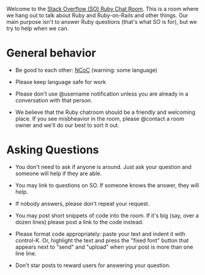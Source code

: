 Welcome to the [Stack Overflow (SO) Ruby Chat Room][2].  This is a
room where we hang out to talk about Ruby and Ruby-on-Rails and other
things.  Our main purpose isn't to answer Ruby questions (that's what
SO is for), but we try to help when we can.

# General behavior

* Be good to each other: [NCoC][1] (warning: some language)

* Please keep language safe for work

* Please don't use @username notification unless you are already in a
  conversation with that person.

* We believe that the Ruby chatroom should be a friendly and welcoming
  place.  If you see misbheavior in the room, please @contact a room
  owner and we'll do our best to sort it out.

# Asking Questions

* You don't need to ask if anyone is around.  Just ask your question
  and someone will help if they are able.

* You may link to questions on SO.  If someone knows the answer, they
  will help.

* If nobody answers, please don't repeat your request.

* You may post short snippets of code into the room.  If it's big
  (say, over a dozen lines) please post a link to the code instead.

* Please format code appropriately: paste your text and indent it with
  control-K.  Or, highlight the text and press the "fixed font" button
  that appears next to "send" and "upload" when your post is more than
  one line line.

* Don't star posts to reward users for answering your question.

[1]: http://nocodeofconduct.com/ncoc
[2]: http://chat.stackoverflow.com/rooms/44914
